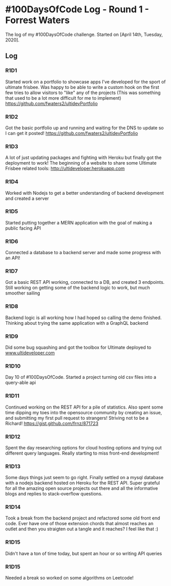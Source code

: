 # #100DaysOfCode Log - Round 1 - Forrest Waters

The log of my #100DaysOfCode challenge. Started on [April 14th, Tuesday, 2020].

## Log

### R1D1 
Started work on a portfolio to showcase apps I've developed for the sport of ultimate frisbee.
Was happy to be able to write a custom hook on the first few tries to allow visitors to "like" any of the projects
(This was something that used to be a lot more difficult for me to implement)
https://github.com/fwaters2/ultidevPortfolio

### R1D2
Got the basic portfolio up and running and waiting for the DNS to update so I can get it posted!
https://github.com/fwaters2/ultidevPortfolio

### R1D3
A lot of just updating packages and fighting with Heroku but finally got the deployment to work! The beginning of a website to share some Ultimate Frisbee related tools: http://ultideveloper.herokuapp.com

### R1D4
Worked with Nodejs to get a better understanding of backend development and created a server

### R1D5
Started putting together a MERN application with the goal of making a public facing API

### R1D6
Connected a database to a backend server and made some progress with an API!

### R1D7
Got a basic REST API working, connected to a DB, and created 3 endpoints. Still working on getting some of the backend logic to work, but much smoother sailing

### R1D8
Backend logic is all working how I had hoped so calling the demo finished. Thinking about trying the same application with a GraphQL backend

### R1D9
Did some bug squashing and got the toolbox for Ultimate deployed to www.ultideveloper.com

### R1D10
Day 10 of #100DaysOfCode. Started a project turning old csv files into a query-able api

### R1D11
Continued working on the REST API for a pile of statistics. Also spent some time dipping my toes into the opensource community by creating an issue, and submitting my first pull request to strangers! Striving not to be a Richard! https://gist.github.com/frnz/871723

### R1D12
Spent the day researching options for cloud hosting options and trying out different query languages. Really starting to miss front-end development!

### R1D13
Some days things just seem to go right. Finally settled on a mysql database with a nodejs backend hosted on Heroku for the REST API. Super grateful for all the amazing open source projects out there and all the informative blogs and replies to stack-overflow questions. 

### R1D14
Took a break from the backend project and refactored some old front end code. Ever have one of those extension chords that almost reaches an outlet and then you straigten out a tangle and it reaches? I feel like that :)

### R1D15
Didn't have a ton of time today, but spent an hour or so writing API queries

### R1D15
Needed a break so worked on some algorithms on Leetcode!
